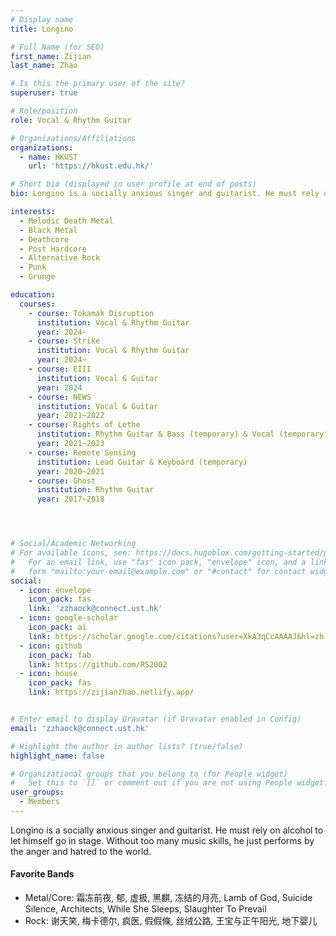 ```yaml
---
# Display name
title: Longino

# Full Name (for SEO)
first_name: Zijian
last_name: Zhao

# Is this the primary user of the site?
superuser: true

# Role/position
role: Vocal & Rhythm Guitar

# Organizations/Affiliations
organizations:
  - name: HKUST
    url: 'https://hkust.edu.hk/'

# Short bio (displayed in user profile at end of posts)
bio: Longino is a socially anxious singer and guitarist. He must rely on alcohol to let himself go in stage. Without too many music skills, he just performs by the anger to the world.

interests:
  - Melodic Death Metal
  - Black Metal
  - Deathcore
  - Post Hardcore
  - Alternative Rock
  - Punk
  - Grunge

education:
  courses:
    - course: Tokamak Disruption
      institution: Vocal & Rhythm Guitar
      year: 2024~
    - course: Strike 
      institution: Vocal & Rhythm Guitar
      year: 2024~
    - course: EIII
      institution: Vocal & Guitar
      year: 2024
    - course: NEWS
      institution: Vocal & Guitar
      year: 2021~2022
    - course: Rights of Lethe
      institution: Rhythm Guitar & Bass (temporary) & Vocal (temporary)
      year: 2021~2023
    - course: Remote Sensing
      institution: Lead Guitar & Keyboard (temporary)
      year: 2020~2021
    - course: Ghost
      institution: Rhythm Guitar
      year: 2017~2018




# Social/Academic Networking
# For available icons, see: https://docs.hugoblox.com/getting-started/page-builder/#icons
#   For an email link, use "fas" icon pack, "envelope" icon, and a link in the
#   form "mailto:your-email@example.com" or "#contact" for contact widget.
social:
  - icon: envelope
    icon_pack: fas
    link: 'zzhaock@connect.ust.hk'
  - icon: google-scholar
    icon_pack: ai
    link: https://scholar.google.com/citations?user=XkA3qCcAAAAJ&hl=zh-CN
  - icon: github
    icon_pack: fab
    link: https://github.com/RS2002
  - icon: house
    icon_pack: fas
    link: https://zijianzhao.netlify.app/


# Enter email to display Gravatar (if Gravatar enabled in Config)
email: 'zzhaock@connect.ust.hk'

# Highlight the author in author lists? (true/false)
highlight_name: false

# Organizational groups that you belong to (for People widget)
#   Set this to `[]` or comment out if you are not using People widget.
user_groups:
  - Members
---
```


Longino is a socially anxious singer and guitarist. He must rely on alcohol to let himself go in stage. Without too many music skills, he just performs by the anger and hatred to the world.

#### Favorite Bands

- Metal/Core: 霜冻前夜, 郁, 虚极, 黑麒, 冻结的月亮, Lamb of God, Suicide Silence, Architects, While She Sleeps, Slaughter To Prevail
- Rock: 谢天笑, 梅卡德尔, 疯医, 假假條, 丝绒公路, 王宝与正午阳光, 地下婴儿

